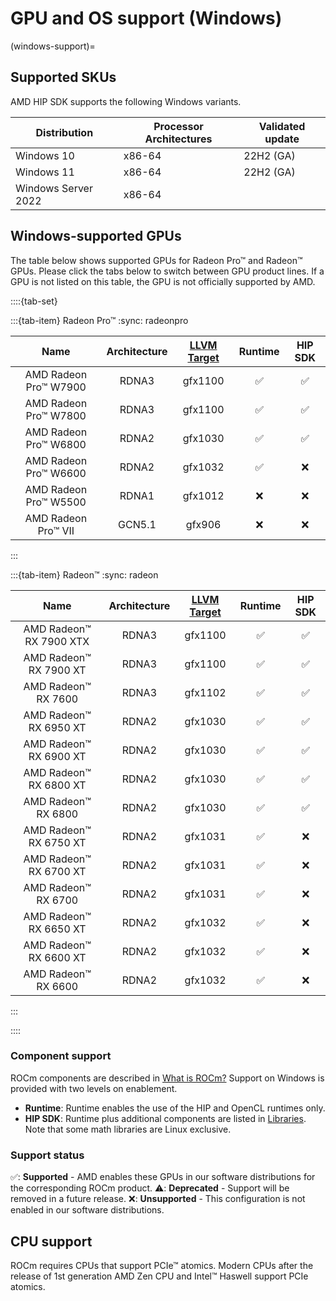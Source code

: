 # GPU and OS support (Windows)

(windows-support)=

## Supported SKUs

AMD HIP SDK supports the following Windows variants.

| Distribution        |Processor Architectures| Validated update   |
|---------------------|-----------------------|--------------------|
| Windows 10          | x86-64                | 22H2 (GA)          |
| Windows 11          | x86-64                | 22H2 (GA)          |
| Windows Server 2022 | x86-64                |                    |

## Windows-supported GPUs

The table below shows supported GPUs for Radeon Pro™ and Radeon™ GPUs. Please
click the tabs below to switch between GPU product lines. If a GPU is not listed
on this table, the GPU is not officially supported by AMD.

::::{tab-set}

:::{tab-item} Radeon Pro™
:sync: radeonpro

| Name | Architecture |[LLVM Target](https://www.llvm.org/docs/AMDGPUUsage.html#processors) | Runtime | HIP SDK |
|:----:|:------------:|:--------------------------------------------------------------------:|:-------:|:----------------:|
| AMD Radeon Pro™ W7900   | RDNA3  | gfx1100 | ✅ | ✅ |
| AMD Radeon Pro™ W7800   | RDNA3  | gfx1100 | ✅ | ✅ |
| AMD Radeon Pro™ W6800   | RDNA2  | gfx1030 | ✅ | ✅ |
| AMD Radeon Pro™ W6600   | RDNA2  | gfx1032 | ✅ | ❌ |
| AMD Radeon Pro™ W5500   | RDNA1  | gfx1012 | ❌ | ❌ |
| AMD Radeon Pro™ VII     | GCN5.1 | gfx906  | ❌ | ❌ |

:::

:::{tab-item} Radeon™
:sync: radeon

| Name | Architecture | [LLVM Target](https://www.llvm.org/docs/AMDGPUUsage.html#processors) | Runtime | HIP SDK |
|:----:|:------------:|:--------------------------------------------------------------------:|:-------:|:----------------:|
| AMD Radeon™ RX 7900 XTX | RDNA3  | gfx1100 | ✅ | ✅ |
| AMD Radeon™ RX 7900 XT  | RDNA3  | gfx1100 | ✅ | ✅ |
| AMD Radeon™ RX 7600     | RDNA3  | gfx1102 | ✅ | ✅ |
| AMD Radeon™ RX 6950 XT  | RDNA2  | gfx1030 | ✅ | ✅ |
| AMD Radeon™ RX 6900 XT  | RDNA2  | gfx1030 | ✅ | ✅ |
| AMD Radeon™ RX 6800 XT  | RDNA2  | gfx1030 | ✅ | ✅ |
| AMD Radeon™ RX 6800     | RDNA2  | gfx1030 | ✅ | ✅ |
| AMD Radeon™ RX 6750 XT  | RDNA2  | gfx1031 | ✅ | ❌ |
| AMD Radeon™ RX 6700 XT  | RDNA2  | gfx1031 | ✅ | ❌ |
| AMD Radeon™ RX 6700     | RDNA2  | gfx1031 | ✅ | ❌ |
| AMD Radeon™ RX 6650 XT  | RDNA2  | gfx1032 | ✅ | ❌ |
| AMD Radeon™ RX 6600 XT  | RDNA2  | gfx1032 | ✅ | ❌ |
| AMD Radeon™ RX 6600     | RDNA2  | gfx1032 | ✅ | ❌ |

:::

::::

### Component support

ROCm components are described in [What is ROCm?](../../what-is-rocm.md) Support
on Windows is provided with two levels on enablement.

* **Runtime**: Runtime enables the use of the HIP and OpenCL runtimes only.
* **HIP SDK**: Runtime plus additional components are listed in [Libraries](../../reference/library-index.md).
 Note that some math libraries are Linux exclusive.

### Support status

✅: **Supported** - AMD enables these GPUs in our software distributions for
  the corresponding ROCm product.
⚠️: **Deprecated** - Support will be removed in a future release.
❌: **Unsupported** - This configuration is not enabled in our software
  distributions.

## CPU support

ROCm requires CPUs that support PCIe™ atomics. Modern CPUs after the release of
1st generation AMD Zen CPU and Intel™ Haswell support PCIe atomics.
